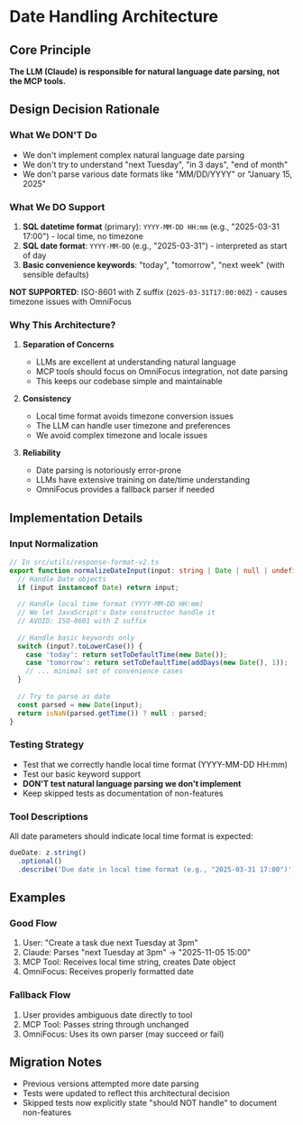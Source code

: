 # Date Handling Architecture

## Core Principle
**The LLM (Claude) is responsible for natural language date parsing, not the MCP tools.**

## Design Decision Rationale

### What We DON'T Do
- We don't implement complex natural language date parsing
- We don't try to understand "next Tuesday", "in 3 days", "end of month"
- We don't parse various date formats like "MM/DD/YYYY" or "January 15, 2025"

### What We DO Support
1. **SQL datetime format** (primary): `YYYY-MM-DD HH:mm` (e.g., "2025-03-31 17:00") - local time, no timezone
2. **SQL date format**: `YYYY-MM-DD` (e.g., "2025-03-31") - interpreted as start of day
3. **Basic convenience keywords**: "today", "tomorrow", "next week" (with sensible defaults)

**NOT SUPPORTED**: ISO-8601 with Z suffix (`2025-03-31T17:00:00Z`) - causes timezone issues with OmniFocus

### Why This Architecture?

1. **Separation of Concerns**
   - LLMs are excellent at understanding natural language
   - MCP tools should focus on OmniFocus integration, not date parsing
   - This keeps our codebase simple and maintainable

2. **Consistency**
   - Local time format avoids timezone conversion issues
   - The LLM can handle user timezone and preferences
   - We avoid complex timezone and locale issues

3. **Reliability**
   - Date parsing is notoriously error-prone
   - LLMs have extensive training on date/time understanding
   - OmniFocus provides a fallback parser if needed

## Implementation Details

### Input Normalization
```typescript
// In src/utils/response-format-v2.ts
export function normalizeDateInput(input: string | Date | null | undefined): Date | null {
  // Handle Date objects
  if (input instanceof Date) return input;
  
  // Handle local time format (YYYY-MM-DD HH:mm)
  // We let JavaScript's Date constructor handle it
  // AVOID: ISO-8601 with Z suffix
  
  // Handle basic keywords only
  switch (input?.toLowerCase()) {
    case 'today': return setToDefaultTime(new Date());
    case 'tomorrow': return setToDefaultTime(addDays(new Date(), 1));
    // ... minimal set of convenience cases
  }
  
  // Try to parse as date
  const parsed = new Date(input);
  return isNaN(parsed.getTime()) ? null : parsed;
}
```

### Testing Strategy
- Test that we correctly handle local time format (YYYY-MM-DD HH:mm)
- Test our basic keyword support
- **DON'T test natural language parsing we don't implement**
- Keep skipped tests as documentation of non-features

### Tool Descriptions
All date parameters should indicate local time format is expected:
```typescript
dueDate: z.string()
  .optional()
  .describe('Due date in local time format (e.g., "2025-03-31 17:00")')
```

## Examples

### Good Flow
1. User: "Create a task due next Tuesday at 3pm"
2. Claude: Parses "next Tuesday at 3pm" → "2025-11-05 15:00"
3. MCP Tool: Receives local time string, creates Date object
4. OmniFocus: Receives properly formatted date

### Fallback Flow
1. User provides ambiguous date directly to tool
2. MCP Tool: Passes string through unchanged
3. OmniFocus: Uses its own parser (may succeed or fail)

## Migration Notes
- Previous versions attempted more date parsing
- Tests were updated to reflect this architectural decision
- Skipped tests now explicitly state "should NOT handle" to document non-features